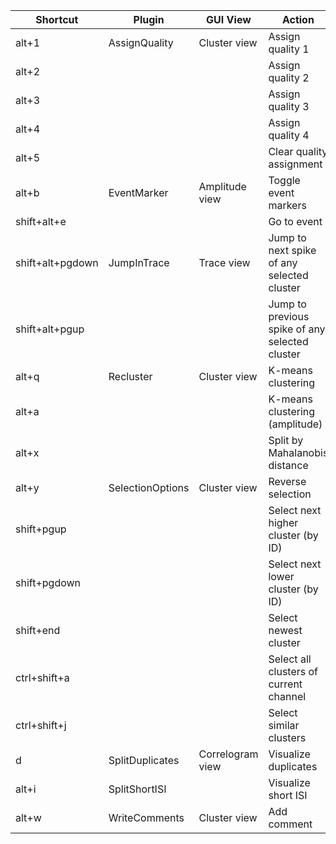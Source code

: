|     Shortcut      |      Plugin      |   GUI View       |    Action
| ----------------- | ---------------- | ---------------- | ----------------------
| alt+1             | AssignQuality    | Cluster view     | Assign quality 1
| alt+2             |                  |                  | Assign quality 2
| alt+3             |                  |                  | Assign quality 3
| alt+4             |                  |                  | Assign quality 4
| alt+5             |                  |                  | Clear quality assignment
| alt+b             | EventMarker      | Amplitude view   | Toggle event markers
| shift+alt+e       |                  |                  | Go to event
| shift+alt+pgdown  | JumpInTrace      | Trace view       | Jump to next spike of any selected cluster
| shift+alt+pgup    |                  |                  | Jump to previous spike of any selected cluster
| alt+q             | Recluster        | Cluster view     | K-means clustering
| alt+a             |                  |                  | K-means clustering (amplitude)
| alt+x             |                  |                  | Split by Mahalanobis distance
| alt+y             | SelectionOptions | Cluster view     | Reverse selection
| shift+pgup        |                  |                  | Select next higher cluster (by ID)
| shift+pgdown      |                  |                  | Select next lower cluster (by ID)
| shift+end         |                  |                  | Select newest cluster
| ctrl+shift+a      |                  |                  | Select all clusters of current channel
| ctrl+shift+j      |                  |                  | Select similar clusters
| d                 | SplitDuplicates  | Correlogram view | Visualize duplicates
| alt+i             | SplitShortISI    |                  | Visualize short ISI
| alt+w             | WriteComments    | Cluster view     | Add comment
